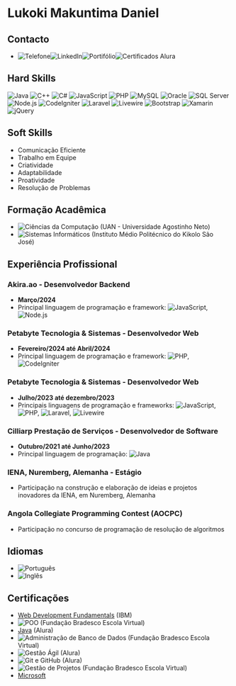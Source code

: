 # Lukoki Makuntima Daniel

## Contacto

- ![Telefone](https://img.shields.io/badge/Telefone-%2B244932585113-blue)![LinkedIn](https://img.shields.io/badge/LinkedIn-Lukoki%20Daniel-blue)![Portifólio](https://lukokimakuntimadaniel.netlify.app/)![Certificados Alura](https://cursos.alura.com.br/user/lukokimakuntimadaniel/fullCertificate/ee12c231c350068397ac8dfd32c7b183)

## Hard Skills

![Java](https://img.shields.io/badge/Java-Expert-orange) ![C++](https://img.shields.io/badge/C++-Expert-brightgreen) ![C#](https://img.shields.io/badge/C%23-Expert-blue) ![JavaScript](https://img.shields.io/badge/JavaScript-Expert-yellow) ![PHP](https://img.shields.io/badge/PHP-Expert-purple) ![MySQL](https://img.shields.io/badge/MySQL-Expert-blue) ![Oracle](https://img.shields.io/badge/Oracle-Expert-red) ![SQL Server](https://img.shields.io/badge/SQL%20Server-Expert-yellow) ![Node.js](https://img.shields.io/badge/Node.js-Expert-green) ![CodeIgniter](https://img.shields.io/badge/CodeIgniter-Expert-red) ![Laravel](https://img.shields.io/badge/Laravel-Expert-orange) ![Livewire](https://img.shields.io/badge/Livewire-Expert-blue) ![Bootstrap](https://img.shields.io/badge/Bootstrap-Expert-purple) ![Xamarin](https://img.shields.io/badge/Xamarin-Expert-brightgreen) ![jQuery](https://img.shields.io/badge/jQuery-Expert-blue)

## Soft Skills

- Comunicação Eficiente
- Trabalho em Equipe
- Criatividade
- Adaptabilidade
- Proatividade
- Resolução de Problemas

## Formação Acadêmica

- ![Ciências da Computação](https://img.shields.io/badge/Ci%C3%AAncias%20da%20Computa%C3%A7%C3%A3o-Em%20curso-blue) (UAN - Universidade Agostinho Neto)
- ![Sistemas Informáticos](https://img.shields.io/badge/Sistemas%20Inform%C3%A1ticos-Conclu%C3%ADdo-green) (Instituto Médio Politécnico do Kikolo São José)

## Experiência Profissional

### Akira.ao - Desenvolvedor Backend
- **Março/2024**
- Principal linguagem de programação e framework: ![JavaScript](https://img.shields.io/badge/JavaScript-Expert-yellow), ![Node.js](https://img.shields.io/badge/Node.js-Expert-green)

### Petabyte Tecnologia & Sistemas - Desenvolvedor Web
- **Fevereiro/2024 até Abril/2024**
- Principal linguagem de programação e framework: ![PHP](https://img.shields.io/badge/PHP-Expert-purple), ![CodeIgniter](https://img.shields.io/badge/CodeIgniter-Expert-red)

### Petabyte Tecnologia & Sistemas - Desenvolvedor Web
- **Julho/2023 até dezembro/2023**
- Principais linguagens de programação e frameworks: ![JavaScript](https://img.shields.io/badge/JavaScript-Expert-yellow), ![PHP](https://img.shields.io/badge/PHP-Expert-purple), ![Laravel](https://img.shields.io/badge/Laravel-Expert-orange), ![Livewire](https://img.shields.io/badge/Livewire-Expert-blue)

### Cilliarp Prestação de Serviços - Desenvolvedor de Software
- **Outubro/2021 até Junho/2023**
- Principal linguagem de programação: ![Java](https://img.shields.io/badge/Java-Expert-brightgreen)

### IENA, Nuremberg, Alemanha - Estágio
- Participação na construção e elaboração de ideias e projetos inovadores da IENA, em Nuremberg, Alemanha

### Angola Collegiate Programming Contest (AOCPC)
- Participação no concurso de programação de resolução de algoritmos

## Idiomas

- ![Português](https://img.shields.io/badge/Portugu%C3%AAs-Fluente-brightgreen)
- ![Inglês](https://img.shields.io/badge/Ingl%C3%AAs-Iniciante-yellow)

## Certificações

- [Web Development Fundamentals](https://www.credly.com/badges/ab51e32d-7fb5-4a0f-99c4-45f21002fa22/linked_in_profile) (IBM)
- ![POO](https://img.shields.io/badge/POO-Expert-brightgreen) (Fundação Bradesco Escola Virtual)
- [Java](https://cursos.alura.com.br/user/lukokimakuntimadaniel/fullCertificate/ee12c231c350068397ac8dfd32c7b183) (Alura)
- ![Administração de Banco de Dados](https://img.shields.io/badge/Administra%C3%A7%C3%A3o%20de%20Banco%20de%20Dados-Expert-brightgreen) (Fundação Bradesco Escola Virtual)
- ![Gestão Ágil](https://img.shields.io/badge/Gest%C3%A3o%20%C3%81gil-Expert-brightgreen) (Alura)
- ![Git e GitHub](https://img.shields.io/badge/Git%20e%20GitHub-Expert-brightgreen) (Alura)
- ![Gestão de Projetos](https://img.shields.io/badge/Gest%C3%A3o%20de%20Projetos-Expert-brightgreen) (Fundação Bradesco Escola Virtual)
- [Microsoft](https://learn.microsoft.com/pt-pt/users/84862438/)
